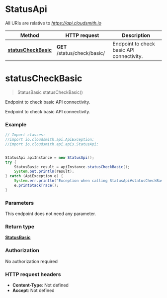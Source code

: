 # StatusApi

All URIs are relative to *https://api.cloudsmith.io*

Method | HTTP request | Description
------------- | ------------- | -------------
[**statusCheckBasic**](StatusApi.md#statusCheckBasic) | **GET** /status/check/basic/ | Endpoint to check basic API connectivity.


<a name="statusCheckBasic"></a>
# **statusCheckBasic**
> StatusBasic statusCheckBasic()

Endpoint to check basic API connectivity.

Endpoint to check basic API connectivity.

### Example
```java
// Import classes:
//import io.cloudsmith.api.ApiException;
//import io.cloudsmith.api.apis.StatusApi;


StatusApi apiInstance = new StatusApi();
try {
    StatusBasic result = apiInstance.statusCheckBasic();
    System.out.println(result);
} catch (ApiException e) {
    System.err.println("Exception when calling StatusApi#statusCheckBasic");
    e.printStackTrace();
}
```

### Parameters
This endpoint does not need any parameter.

### Return type

[**StatusBasic**](StatusBasic.md)

### Authorization

No authorization required

### HTTP request headers

 - **Content-Type**: Not defined
 - **Accept**: Not defined

